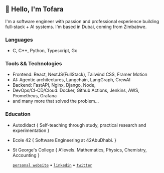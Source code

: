 ## 👋 Hello, I'm Tofara
I'm a software engineer with passion and professional experience building full-stack + AI systems. I'm based in Dubai, coming from Zimbabwe.

### Languages
 - C, C++, Python, Typescript, Go

### Tools && Technologies
 - Frontend: React, NextJS(FullStack), Tailwind CSS, Framer Motion  
 - AI: Agentic architectures, Langchain, LangGraph, CrewAI
 - Backend: FastAPI, Nginx, Django, Node, 
 - DevOps/CI-CD/Cloud: Docker, Github Actions, Jenkins, AWS, Prometheus, Grafana
 - and many more that solved the problem...

### Education
- Autodidact { Self-teaching through study, practical research and experimentation }
- Ecole 42 { Software Engineering at 42AbuDhabi. }
- St George's College { A'levels. Mathematics, Physics, Chemistry, Accounting }

  [`personal website`](https://bash.tofaramususa.me/) • [`linkedin`](https://www.linkedin.com/in/tofara-mususa/) • [`twitter`](https://x.com/tofarax)


